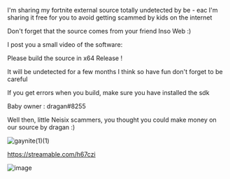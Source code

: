 I'm sharing my fortnite external source totally undetected by be - eac I'm sharing it free for you to avoid getting scammed by kids on the internet

Don't forget that the source comes from your friend Inso Web :)

I post you a small video of the software:

Please build the source in x64 Release !

It will be undetected for a few months I think so have fun don't forget to be careful 

If you get errors when you build, make sure you have installed the sdk

Baby owner : dragan#8255

Well then, little Neisix scammers, you thought you could make money on our source by dragan :)


![gaynite(1)(1)](https://user-images.githubusercontent.com/70245299/175225415-484955a9-a40a-449a-a321-3c5ca1482322.gif)

https://streamable.com/h67czi

![image](https://user-images.githubusercontent.com/70245299/175224807-4a83793f-c952-4cc7-ba22-40a9dd78b741.png)
